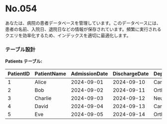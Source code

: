 # No.054

あなたは、病院の患者データベースを管理しています。このデータベースには、患者の名前、入院日、退院日などの情報が保存されています。頻繁に実行されるクエリを効率化するため、インデックスを適切に最適化します。

### テーブル設計

**Patients テーブル:**

| PatientID | PatientName | AdmissionDate | DischargeDate | Department   |
|-----------|-------------|---------------|---------------|--------------|
| 1         | Alice       | 2024-09-01    | 2024-09-10    | Cardiology   |
| 2         | Bob         | 2024-09-02    | 2024-09-11    | Orthopedics  |
| 3         | Charlie     | 2024-09-03    | 2024-09-12    | Neurology    |
| 4         | David       | 2024-09-04    | 2024-09-13    | Cardiology   |
| 5         | Eve         | 2024-09-05    | 2024-09-14    | Orthopedics  |
